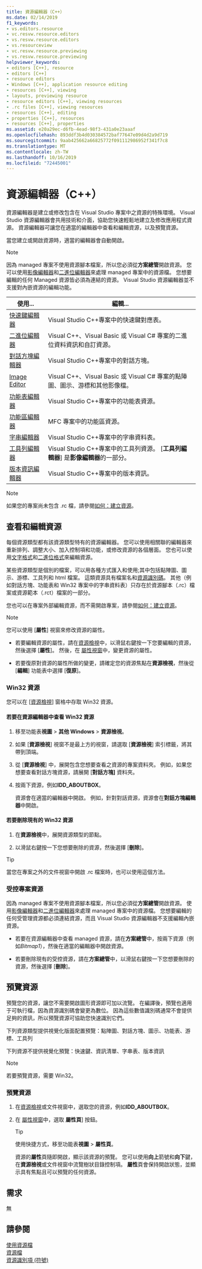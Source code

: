 ```yaml
---
title: 資源編輯器（C++）
ms.date: 02/14/2019
f1_keywords:
- vs.editors.resource
- vc.resvw.resource.editors
- vs.resvw.resource.editors
- vs.resourceview
- vc.resvw.resource.previewing
- vs.resvw.resource.previewing
helpviewer_keywords:
- editors [C++], resource
- editors [C++]
- resource editors
- Windows [C++], application resource editing
- resources [C++], viewing
- layouts, previewing resource
- resource editors [C++], viewing resources
- .rc files [C++], viewing resources
- resources [C++], editing
- properties [C++], resources
- resources [C++], properties
ms.assetid: e20a29ec-d6fb-4ead-98f3-431a0e23aaaf
ms.openlocfilehash: 893ddf3b4d030384572baf77647e09d4d2a9d719
ms.sourcegitcommit: 9aab425662a66825772f091112986952f341f7c8
ms.translationtype: MT
ms.contentlocale: zh-TW
ms.lasthandoff: 10/16/2019
ms.locfileid: "72445001"
---
```

# <a name="resource-editors-c"></a>資源編輯器（C++）

資源編輯器是建立或修改包含在 Visual Studio 專案中之資源的特殊環境。 Visual Studio 資源編輯器會共用技術和介面，協助您快速輕鬆地建立及修改應用程式資源。 資源編輯器可讓您在適當的編輯器中查看和編輯資源，以及預覽資源。

當您建立或開啟資源時，適當的編輯器會自動開啟。

> [!NOTE]
> 因為 managed 專案不使用資源腳本檔案，所以您必須從**方案總管**開啟資源。 您可以使用[影像編輯器](../windows/image-editor-for-icons.md)和[二進位編輯器](binary-editor.md)來處理 managed 專案中的資源檔。 您想要編輯的任何 Managed 資源皆必須為連結的資源。 Visual Studio 資源編輯器並不支援對內嵌資源的編輯功能。

|使用...|編輯...|
|----------------|----------------|
|[快速鍵編輯器](../windows/accelerator-editor.md)|Visual Studio C++專案中的快速鍵對應表。|
|[二進位編輯器](binary-editor.md)|Visual C++、Visual Basic 或 Visual C# 專案的二進位資料資訊和自訂資源。|
|[對話方塊編輯器](../windows/dialog-editor.md)|Visual Studio C++專案中的對話方塊。|
|[Image Editor](../windows/image-editor-for-icons.md)|Visual C++、Visual Basic 或 Visual C# 專案的點陣圖、圖示、游標和其他影像檔。|
|[功能表編輯器](../windows/menu-editor.md)|Visual Studio C++專案中的功能表資源。|
|[功能區編輯器](../mfc/ribbon-designer-mfc.md)|MFC 專案中的功能區資源。|
|[字串編輯器](../windows/string-editor.md)|Visual Studio C++專案中的字串資料表。|
|[工具列編輯器](../windows/toolbar-editor.md)|Visual Studio C++專案中的工具列資源。 [**工具列編輯器**] 是**影像編輯器**的一部分。|
|[版本資訊編輯器](../windows/version-information-editor.md)|Visual Studio C++專案中的版本資訊。|

> [!NOTE]
> 如果您的專案尚未包含 .rc 檔，請參閱[如何：建立資源](../windows/how-to-create-a-resource-script-file.md)。

## <a name="view-and-edit-resources"></a>查看和編輯資源

每個資源類型都有該資源類型特有的資源編輯器。 您可以使用相關聯的編輯器來重新排列、調整大小、加入控制項和功能，或修改資源的各個層面。 您也可以使用[文字格式](../windows/how-to-open-a-resource-script-file-in-text-format.md)和[二進位格式](../windows/opening-a-resource-for-binary-editing.md)來編輯資源。

某些資源類型是個別的檔案，可以用各種方式匯入和使用;其中包括點陣圖、圖示、游標、工具列和 html 檔案。 這類資源具有檔案名和[資源識別碼](../windows/symbols-resource-identifiers.md)。 其他（例如對話方塊、功能表和 Win32 專案中的字串資料表）只存在於資源腳本（.rc）檔案或資源範本（.rct）檔案的一部分。

您也可以在專案外部編輯資源，而不需開啟專案，請參閱[如何：建立資源](../windows/how-to-open-a-resource-script-file-outside-of-a-project-standalone.md)。

> [!NOTE]
> 您可以使用 [**屬性**] 視窗來修改資源的屬性。

- 若要編輯資源的屬性，請在[資源檢視](how-to-create-a-resource-script-file.md#create-resources)中，以滑鼠右鍵按一下您要編輯的資源，然後選擇 [**屬性**]。  然後，在 [屬性視窗](/visualstudio/ide/reference/properties-window)中，變更資源的屬性。

- 若要復原對資源的屬性所做的變更，請確定您的資源焦點在**資源檢視**，然後從 [**編輯**] 功能表中選擇 [**復原**]。

### <a name="win32-resources"></a>Win32 資源

您可以在 [[資源檢視](how-to-create-a-resource-script-file.md#create-resources)] 窗格中存取 Win32 資源。

#### <a name="to-view-a-win32-resource-in-a-resource-editor"></a>若要在資源編輯器中查看 Win32 資源

1. 移至功能表**視圖** > **其他 Windows** > **資源檢視**。

1. 如果 [**資源檢視**] 視窗不是最上方的視窗，請選取 [**資源檢視**] 索引標籤，將其帶到頂端。

1. 從 [**資源檢視**] 中，展開包含您想要查看之資源的專案資料夾。 例如，如果您想要查看對話方塊資源，請展開 [**對話方塊]** 資料夾。

1. 按兩下資源，例如**IDD_ABOUTBOX**。

   資源會在適當的編輯器中開啟。 例如，針對對話資源，資源會在**對話方塊編輯器**中開啟。

#### <a name="to-delete-an-existing-win32-resource"></a>若要刪除現有的 Win32 資源

1. 在**資源檢視**中，展開資源類型的節點。

1. 以滑鼠右鍵按一下您想要刪除的資源，然後選擇 [**刪除**]。

> [!TIP]
> 當您在專案之外的文件視窗中開啟 .rc 檔案時，也可以使用這個方法。

### <a name="managed-project-resources"></a>受控專案資源

因為 managed 專案不使用資源腳本檔案，所以您必須從**方案總管**開啟資源。 使用[影像編輯器](../windows/image-editor-for-icons.md)和[二進位編輯器](binary-editor.md)來處理 managed 專案中的資源檔。 您想要編輯的任何受管理資源都必須連結資源，而且 Visual Studio 資源編輯器不支援編輯內嵌資源。

- 若要在資源編輯器中查看 managed 資源，請在**方案總管**中，按兩下資源（例如*Bitmap1*），然後在適當的編輯器中開啟資源。

- 若要刪除現有的受控資源，請在**方案總管**中，以滑鼠右鍵按一下您想要刪除的資源，然後選擇 [**刪除**]。

## <a name="preview-resources"></a>預覽資源

預覽您的資源，讓您不需要開啟圖形資源即可加以流覽。 在編譯後，預覽也適用于可執行檔，因為資源識別碼會變更為數位。 因為這些數值識別碼通常不會提供足夠的資訊，所以預覽資源可協助您快速識別它們。

下列資源類型提供視覺化版面配置預覽：點陣圖、對話方塊、圖示、功能表、游標、工具列

下列資源不提供視覺化預覽：快速鍵、資訊清單、字串表、版本資訊

> [!NOTE]
> 若要預覽資源，需要 Win32。

### <a name="to-preview-resources"></a>預覽資源

1. 在[資源檢視](how-to-create-a-resource-script-file.md#create-resources)或文件視窗中，選取您的資源，例如**IDD_ABOUTBOX**。

1. 在 [屬性視窗](/visualstudio/ide/reference/properties-window)中，選取 **屬性頁**] 按鈕。

   > [!TIP]
   > 使用快捷方式，移至功能表**視圖** > **屬性頁**。

   資源的**屬性**頁隨即開啟，顯示該資源的預覽。 您可以使用**向上**箭號和**向下**鍵，在**資源檢視**或文件視窗中流覽樹狀目錄控制項。 **屬性**頁會保持開啟狀態，並顯示具有焦點且可以預覽的任何資源。

## <a name="requirements"></a>需求

無

## <a name="see-also"></a>請參閱

[使用資源檔](../windows/working-with-resource-files.md)<br/>
[資源檔](../windows/resource-files-visual-studio.md)<br/>
[資源識別項 (符號)](../windows/symbols-resource-identifiers.md)<br/>
